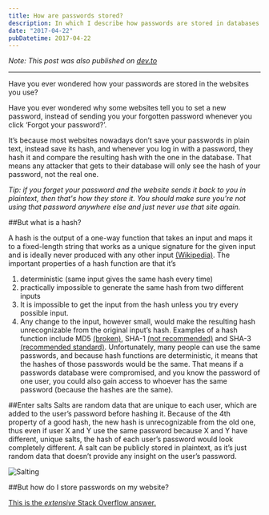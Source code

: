 ```yaml
---
title: How are passwords stored?
description: In which I describe how passwords are stored in databases (hash+salt).
date: "2017-04-22"
pubDatetime: 2017-04-22
---
```


_Note: This post was also published on
[dev.to](https://dev.to/mohamed3on/brief-introduction-to-salts-in-hashing)_

---

Have you ever wondered how your passwords are stored in the websites you use?

Have you ever wondered why some websites tell you to set a new password, instead of sending you your forgotten password whenever you click ‘Forgot your password?’.

It’s because most websites nowadays don’t save your passwords in plain text, instead save its hash, and whenever you log in with a password, they hash it and compare the resulting hash with the one in the database. That means any attacker that gets to their database will only see the hash of your password, not the real one.

_Tip: if you forget your password and the website sends it back to you in plaintext, then that's how they store it. You should make sure you're not using that password anywhere else and just never use that site again._

##But what is a hash?

A hash is the output of a one-way function that takes an input and maps it to a fixed-length string that works as a unique signature for the given input and is ideally never produced with any other input [(Wikipedia)](https://en.wikipedia.org/wiki/Cryptographic_hash_function). The important properties of a hash function are that it’s

1. deterministic (same input gives the same hash every time)
2. practically impossible to generate the same hash from two different inputs
3. It is impossible to get the input from the hash unless you try every possible input.
4. Any change to the input, however small, would make the resulting hash unrecognizable from the original input’s hash.
   Examples of a hash function include MD5 [(broken)](http://www.win.tue.nl/hashclash/rogue-ca/.), SHA-1 [(not recommended)](https://blog.qualys.com/ssllabs/2014/09/09/sha1-deprecation-what-you-need-to-know) and SHA-3 [(recommended standard)](http://csrc.nist.gov/groups/ST/hash/sha-3/sha-3_standardization.html.).
   Unfortunately, many people can use the same passwords, and because hash functions are deterministic, it means that the hashes of those passwords would be the same. That means if a passwords database were compromised, and you know the password of one user, you could also gain access to whoever has the same password (because the hashes are the same).

##Enter salts
Salts are random data that are unique to each user, which are added to the user’s password before hashing it. Because of the 4th property of a good hash, the new hash is unrecognizable from the old one, thus even if user X and Y use the same password because X and Y have different, unique salts, the hash of each user’s password would look completely different. A salt can be publicly stored in plaintext, as it’s just random data that doesn’t provide any insight on the user’s password.

![Salting](https://thepracticaldev.s3.amazonaws.com/i/ff65yhnhfcqcv6va5nca.png)

##But how do I store passwords on my website?

[This is the _extensive_ Stack Overflow answer.](https://security.stackexchange.com/questions/211/how-to-securely-hash-passwords/31846#31846)
